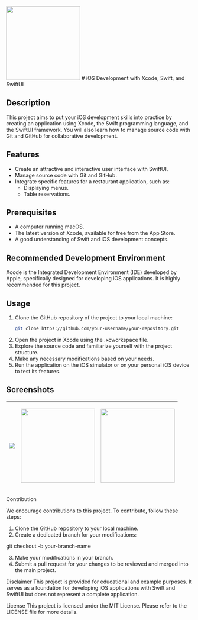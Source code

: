 
<img src="/Users/keita/Downloads/16998882472545_Icône d'application.png" width="200">
# iOS Development with Xcode, Swift, and SwiftUI

## Description
This project aims to put your iOS development skills into practice by creating an application using Xcode, the Swift programming language, and the SwiftUI framework. You will also learn how to manage source code with Git and GitHub for collaborative development.

## Features
- Create an attractive and interactive user interface with SwiftUI.
- Manage source code with Git and GitHub.
- Integrate specific features for a restaurant application, such as:
  - Displaying menus.
  - Table reservations.

## Prerequisites
- A computer running macOS.
- The latest version of Xcode, available for free from the App Store.
- A good understanding of Swift and iOS development concepts.

## Recommended Development Environment
Xcode is the Integrated Development Environment (IDE) developed by Apple, specifically designed for developing iOS applications. It is highly recommended for this project.

## Usage
1. Clone the GitHub repository of the project to your local machine:
   ```bash
   git clone https://github.com/your-username/your-repository.git

2. Open the project in Xcode using the .xcworkspace file.
3. Explore the source code and familiarize yourself with the project structure.
4. Make any necessary modifications based on your needs.
5. Run the application on the iOS simulator or on your personal iOS device to test its features.

## Screenshots



| <p align="center"><img src="Screen_un.png"></p> | <p align="center"><img src="deux.png.png" width="200"></p> | <p align="center"><img src="trois.png" width="200"></p> |
|:---:|:---:|:---:|


Contribution

We encourage contributions to this project. To contribute, follow these steps:

1. Clone the GitHub repository to your local machine.
2. Create a dedicated branch for your modifications:

git checkout -b your-branch-name

3. Make your modifications in your branch.
4. Submit a pull request for your changes to be reviewed and merged into the main project.

Disclaimer
This project is provided for educational and example purposes. It serves as a foundation for developing iOS applications with Swift and SwiftUI but does not represent a complete application.

License
This project is licensed under the MIT License. Please refer to the LICENSE file for more details.


